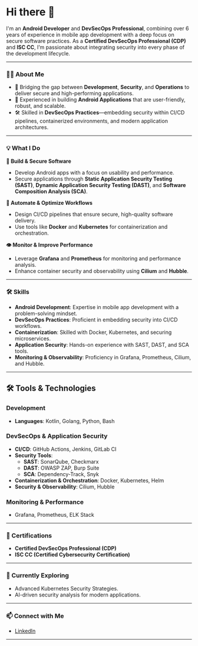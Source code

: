 # Hi there 👋 

I'm an **Android Developer** and **DevSecOps Professional**, combining over 6 years of experience in mobile app development with a deep focus on secure software practices. As a **Certified DevSecOps Professional (CDP)** and **ISC CC**, I’m passionate about integrating security into every phase of the development lifecycle.


---

### 👨‍💻 About Me

- 🔐 Bridging the gap between **Development**, **Security**, and **Operations** to deliver secure and high-performing applications.  
- 📱 Experienced in building **Android Applications** that are user-friendly, robust, and scalable.  
- 🛠 Skilled in **DevSecOps Practices**—embedding security within CI/CD pipelines, containerized environments, and modern application architectures.  

---

### 💡 What I Do

**🔨 Build & Secure Software**  
- Develop Android apps with a focus on usability and performance.  
- Secure applications through **Static Application Security Testing (SAST)**, **Dynamic Application Security Testing (DAST)**, and **Software Composition Analysis (SCA)**.

**🚀 Automate & Optimize Workflows**  
- Design CI/CD pipelines that ensure secure, high-quality software delivery.  
- Use tools like **Docker** and **Kubernetes** for containerization and orchestration.

**👁️ Monitor & Improve Performance**  
- Leverage **Grafana** and **Prometheus** for monitoring and performance analysis.  
- Enhance container security and observability using **Cilium** and **Hubble**.

---

### 🛠 Skills

- **Android Development**: Expertise in mobile app development with a problem-solving mindset.  
- **DevSecOps Practices**: Proficient in embedding security into CI/CD workflows.  
- **Containerization**: Skilled with Docker, Kubernetes, and securing microservices.  
- **Application Security**: Hands-on experience with SAST, DAST, and SCA tools.  
- **Monitoring & Observability**: Proficiency in Grafana, Prometheus, Cilium, and Hubble.  

---
## 🛠️ Tools & Technologies

### Development
- **Languages**: Kotlin, Golang, Python, Bash  

### DevSecOps & Application Security
- **CI/CD**: GitHub Actions, Jenkins, GitLab CI  
- **Security Tools**: 
  - **SAST**: SonarQube, Checkmarx  
  - **DAST**: OWASP ZAP, Burp Suite  
  - **SCA**: Dependency-Track, Snyk  
- **Containerization & Orchestration**: Docker, Kubernetes, Helm  
- **Security & Observability**: Cilium, Hubble  

### Monitoring & Performance
- Grafana, Prometheus, ELK Stack  

---
### 🌟 Certifications

- **Certified DevSecOps Professional (CDP)**  
- **ISC CC (Certified Cybersecurity Certification)**  

---

### 🌱 Currently Exploring

- Advanced Kubernetes Security Strategies.  
- AI-driven security analysis for modern applications.  

---

### 📫 Connect with Me

- [LinkedIn](https://www.linkedin.com/in/juliana-k-05037622a/)  

---
